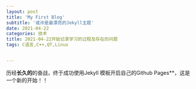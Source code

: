 ```yaml
---
layout: post
title: 'My First Blog'
subtitle: '或许是最漂亮的Jekyll主题'
date: 2021-04-22
categories: 技术
title: 2021-04-22开始记录学习的过程及存在的问题 
tags: C语言,C++,QT,Linux


---
```

 历经**长久的**的奋战，终于成功使用Jekyll 模板开启自己的Github Pages**，这是一个新的开始！！
 

